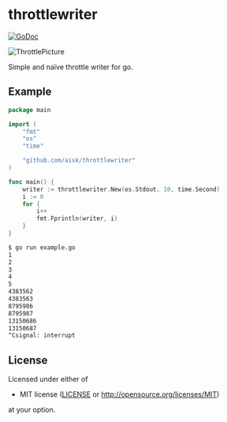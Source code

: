 # throttlewriter

[![GoDoc](https://godoc.org/github.com/aisk/throttlewriter?status.svg)](https://godoc.org/github.com/aisk/throttlewriter)

![ThrottlePicture](https://media.defense.gov/2006/Jul/26/2000547457/-1/-1/0/060726-F-1234P-021.JPG)

Simple and naïve throttle writer for go.

## Example

```go
package main

import (
	"fmt"
	"os"
	"time"

	"github.com/aisk/throttlewriter"
)

func main() {
	writer := throttlewriter.New(os.Stdout, 10, time.Second)
	i := 0
	for {
		i++
		fmt.Fprintln(writer, i)
	}
}
```

```sh
$ go run example.go
1
2
3
4
5
4383562
4383563
8795986
8795987
13150686
13150687
^Csignal: interrupt
```

## License

Licensed under either of
 * MIT license ([LICENSE](LICENSE) or http://opensource.org/licenses/MIT)

at your option.
